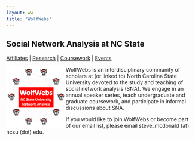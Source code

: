 ```yaml
---
layout: ww
title: "WolfWebs"
---
```

## Social Network Analysis at NC State

[Affiliates](/WolfWebs/affiliates.html) | [Research](/WolfWebs/research.html) | [Coursework](/WolfWebs/coursework.html) | [Events](/WolfWebs/events.html)

<img align="left" src="logo_small.png">

WolfWebs is an interdisciplinary community of scholars at (or linked to) North Carolina State University devoted to the study and teaching of social network analysis (SNA). We engage in an annual speaker series, teach undergraduate and graduate coursework, and participate in informal discussions about SNA. 

If you would like to join WolfWebs or become part of our email list, please email steve_mcdonald (at) ncsu (dot) edu. 
